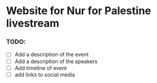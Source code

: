 # Website for Nur for Palestine livestream

### TODO:
- [ ] Add a description of the event
- [ ] Add a description of the speakers
- [ ] Add timeline of event
- [ ] add links to social media